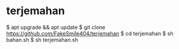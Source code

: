 # terjemahan




$ apt upgrade && apt update
$ git clone https://github.com/FakeSmile404/terjemahan
$ cd terjemahan
$ sh bahan.sh
$ sh terjemahan.sh
